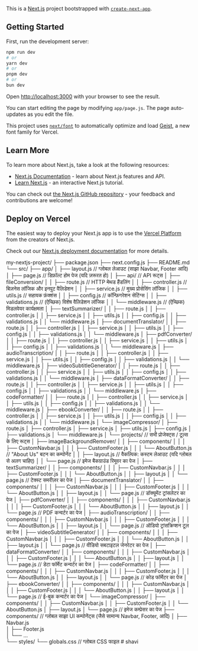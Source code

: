 This is a [Next.js](https://nextjs.org) project bootstrapped with [`create-next-app`](https://github.com/vercel/next.js/tree/canary/packages/create-next-app).

## Getting Started

First, run the development server:

```bash
npm run dev
# or
yarn dev
# or
pnpm dev
# or
bun dev
```

Open [http://localhost:3000](http://localhost:3000) with your browser to see the result.

You can start editing the page by modifying `app/page.js`. The page auto-updates as you edit the file.

This project uses [`next/font`](https://nextjs.org/docs/app/building-your-application/optimizing/fonts) to automatically optimize and load [Geist](https://vercel.com/font), a new font family for Vercel.

## Learn More

To learn more about Next.js, take a look at the following resources:

- [Next.js Documentation](https://nextjs.org/docs) - learn about Next.js features and API.
- [Learn Next.js](https://nextjs.org/learn) - an interactive Next.js tutorial.

You can check out [the Next.js GitHub repository](https://github.com/vercel/next.js) - your feedback and contributions are welcome!

## Deploy on Vercel

The easiest way to deploy your Next.js app is to use the [Vercel Platform](https://vercel.com/new?utm_medium=default-template&filter=next.js&utm_source=create-next-app&utm_campaign=create-next-app-readme) from the creators of Next.js.

Check out our [Next.js deployment documentation](https://nextjs.org/docs/app/building-your-application/deploying) for more details.

my-nextjs-project/
├── package.json
├── next.config.js
├── README.md
└── src/
├── app/
│ ├── layout.js // ग्लोबल लेआउट (साझा Navbar, Footer आदि)
│ ├── page.js // डिफ़ॉल्ट होम पेज (यदि ज़रूरत हो)
│ ├── api/ // API रूट्स
│ ├── fileConversion/
│ │ ├── route.js // HTTP मेथड हैंडलिंग
│ │ ├── controller.js // बिज़नेस लॉजिक और इनपुट वैलिडेशन
│ │ ├── service.js // मुख्य प्रोसेसिंग लॉजिक
│ │ ├── utils.js // सहायक फ़ंक्शंस
│ │ ├── config.js // कॉन्फ़िगरेशन सेटिंग्स
│ │ ├── validations.js // (ऐच्छिक) विशेष वैलिडेशन लॉजिक
│ │ └── middleware.js // (ऐच्छिक) मिडलवेयर कार्यक्षमता
│ ├── textSummarizer/
│ │ ├── route.js
│ │ ├── controller.js
│ │ ├── service.js
│ │ ├── utils.js
│ │ ├── config.js
│ │ ├── validations.js
│ │ └── middleware.js
│ ├── documentTranslator/
│ │ ├── route.js
│ │ ├── controller.js
│ │ ├── service.js
│ │ ├── utils.js
│ │ ├── config.js
│ │ ├── validations.js
│ │ └── middleware.js
│ ├── pdfConverter/
│ │ ├── route.js
│ │ ├── controller.js
│ │ ├── service.js
│ │ ├── utils.js
│ │ ├── config.js
│ │ ├── validations.js
│ │ └── middleware.js
│ ├── audioTranscription/
│ │ ├── route.js
│ │ ├── controller.js
│ │ ├── service.js
│ │ ├── utils.js
│ │ ├── config.js
│ │ ├── validations.js
│ │ └── middleware.js
│ ├── videoSubtitleGenerator/
│ │ ├── route.js
│ │ ├── controller.js
│ │ ├── service.js
│ │ ├── utils.js
│ │ ├── config.js
│ │ ├── validations.js
│ │ └── middleware.js
│ ├── dataFormatConverter/
│ │ ├── route.js
│ │ ├── controller.js
│ │ ├── service.js
│ │ ├── utils.js
│ │ ├── config.js
│ │ ├── validations.js
│ │ └── middleware.js
│ ├── codeFormatter/
│ │ ├── route.js
│ │ ├── controller.js
│ │ ├── service.js
│ │ ├── utils.js
│ │ ├── config.js
│ │ ├── validations.js
│ │ └── middleware.js
│ ├── ebookConverter/
│ │ ├── route.js
│ │ ├── controller.js
│ │ ├── service.js
│ │ ├── utils.js
│ │ ├── config.js
│ │ ├── validations.js
│ │ └── middleware.js
│ └── imageCompressor/
│ ├── route.js
│ ├── controller.js
│ ├── service.js
│ ├── utils.js
│ ├── config.js
│ ├── validations.js
│ └── middleware.js
│ └── projects/ // सभी प्रोजेक्ट्स / टूल्स के लिए रूट्स
│ ├── imageBackgroundRemover/
│ │ ├── components/
│ │ │ ├── CustomNavbar.js
│ │ │ ├── CustomFooter.js
│ │ │ └── AboutButton.js // "About Us" बटन का कम्पोनेंट
│ │ ├── layout.js // वैकल्पिक: कस्टम लेआउट (यदि ग्लोबल से अलग चाहिए)
│ │ └── page.js // इमेज बैकग्राउंड रिमूवर का पेज
│ ├── textSummarizer/
│ │ ├── components/
│ │ │ ├── CustomNavbar.js
│ │ │ ├── CustomFooter.js
│ │ │ └── AboutButton.js
│ │ ├── layout.js
│ │ └── page.js // टेक्स्ट समरीज़र का पेज
│ ├── documentTranslator/
│ │ ├── components/
│ │ │ ├── CustomNavbar.js
│ │ │ ├── CustomFooter.js
│ │ │ └── AboutButton.js
│ │ ├── layout.js
│ │ └── page.js // डॉक्यूमेंट ट्रांसलेटर का पेज
│ ├── pdfConverter/
│ │ ├── components/
│ │ │ ├── CustomNavbar.js
│ │ │ ├── CustomFooter.js
│ │ │ └── AboutButton.js
│ │ ├── layout.js
│ │ └── page.js // PDF कन्वर्टर का पेज
│ ├── audioTranscription/
│ │ ├── components/
│ │ │ ├── CustomNavbar.js
│ │ │ ├── CustomFooter.js
│ │ │ └── AboutButton.js
│ │ ├── layout.js
│ │ └── page.js // ऑडियो ट्रांसक्रिप्शन टूल का पेज
│ ├── videoSubtitleGenerator/
│ │ ├── components/
│ │ │ ├── CustomNavbar.js
│ │ │ ├── CustomFooter.js
│ │ │ └── AboutButton.js
│ │ ├── layout.js
│ │ └── page.js // वीडियो सबटाइटल जेनरेटर का पेज
│ ├── dataFormatConverter/
│ │ ├── components/
│ │ │ ├── CustomNavbar.js
│ │ │ ├── CustomFooter.js
│ │ │ └── AboutButton.js
│ │ ├── layout.js
│ │ └── page.js // डेटा फॉर्मेट कन्वर्टर का पेज
│ ├── codeFormatter/
│ │ ├── components/
│ │ │ ├── CustomNavbar.js
│ │ │ ├── CustomFooter.js
│ │ │ └── AboutButton.js
│ │ ├── layout.js
│ │ └── page.js // कोड फॉर्मेटर का पेज
│ ├── ebookConverter/
│ │ ├── components/
│ │ │ ├── CustomNavbar.js
│ │ │ ├── CustomFooter.js
│ │ │ └── AboutButton.js
│ │ ├── layout.js
│ │ └── page.js // ई-बुक कन्वर्टर का पेज
│ └── imageCompressor/
│ ├── components/
│ │ ├── CustomNavbar.js
│ │ ├── CustomFooter.js
│ │ └── AboutButton.js
│ ├── layout.js
│ └── page.js // इमेज कम्प्रेसर का पेज
├── components/ // ग्लोबल साझा UI कम्पोनेंट्स (जैसे सामान्य Navbar, Footer, आदि)
│ ├── Navbar.js  
 │ ├── Footer.js  
 │ └── ...  
 └── styles/
└── globals.css // ग्लोबल CSS फाइल
#   s h a v i  
 